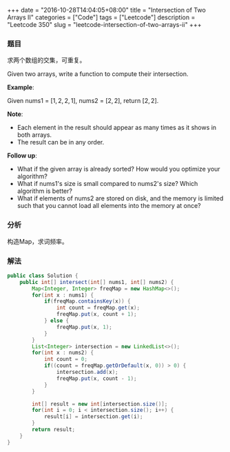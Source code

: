 +++
date = "2016-10-28T14:04:05+08:00"
title = "Intersection of Two Arrays II"
categories = ["Code"]
tags = ["Leetcode"]
description = "Leetcode 350"
slug = "leetcode-intersection-of-two-arrays-ii"
+++

### 题目

求两个数组的交集，可重复。

Given two arrays, write a function to compute their intersection.

__Example__:

Given nums1 = $[1, 2, 2, 1]$, nums2 = $[2, 2]$, return $[2, 2]$.

__Note__:

* Each element in the result should appear as many times as it shows in both arrays.
* The result can be in any order.

__Follow up__:

* What if the given array is already sorted? How would you optimize your algorithm?
* What if nums1's size is small compared to nums2's size? Which algorithm is better?
* What if elements of nums2 are stored on disk, and the memory is limited such that you cannot load all elements into the memory at once?

### 分析

构造Map，求词频率。

### 解法

```java
public class Solution {
    public int[] intersect(int[] nums1, int[] nums2) {
        Map<Integer, Integer> freqMap = new HashMap<>();
        for(int x : nums1) {
            if(freqMap.containsKey(x)) {
                int count = freqMap.get(x);
                freqMap.put(x, count + 1);
            } else {
                freqMap.put(x, 1);
            }
        }
        List<Integer> intersection = new LinkedList<>();
        for(int x : nums2) {
            int count = 0;
            if((count = freqMap.getOrDefault(x, 0)) > 0) {
                intersection.add(x);
                freqMap.put(x, count - 1);
            }
        }

        int[] result = new int[intersection.size()];
        for(int i = 0; i < intersection.size(); i++) {
            result[i] = intersection.get(i);
        }
        return result;
    }
}
```